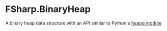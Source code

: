 # FSharp.BinaryHeap

A binary heap data structure with an API similar to Python's [heapq module](https://docs.python.org/3.8/library/heapq.html)


